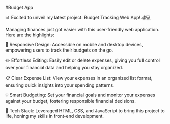 #Budget App

📊 Excited to unveil my latest project: Budget Tracking Web App! 💰💻

Managing finances just got easier with this user-friendly web application. Here are the highlights:

📱 Responsive Design: Accessible on mobile and desktop devices, empowering users to track their budgets on the go.

✏️ Effortless Editing: Easily edit or delete expenses, giving you full control over your financial data and helping you stay organized.

📋 Clear Expense List: View your expenses in an organized list format, ensuring quick insights into your spending patterns.

💡 Smart Budgeting: Set your financial goals and monitor your expenses against your budget, fostering responsible financial decisions.

🚀 Tech Stack: Leveraged HTML, CSS, and JavaScript to bring this project to life, honing my skills in front-end development.
